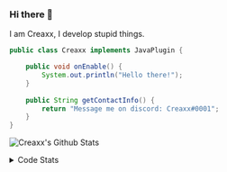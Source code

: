### Hi there 👋

I am Creaxx, I develop stupid things. 

```java
public class Creaxx implements JavaPlugin {

    public void onEnable() {
        System.out.println("Hello there!");
    }
    
    public String getContactInfo() {
        return "Message me on discord: Creaxx#0001";
    }
}
```

![Creaxx's Github Stats](https://github-readme-stats.vercel.app/api?username=CreaxxOG&show_icons=true&theme=dark&count_private=true)

<details>
  <summary>Code Stats</summary>

<!--START_SECTION:waka-->
![Code Time](http://img.shields.io/badge/Code%20Time-1%2C277%20hrs%206%20mins-blue)

![Lines of code](https://img.shields.io/badge/From%20Hello%20World%20I%27ve%20Written-512.2%20thousand%20lines%20of%20code-blue)

**🐱 My GitHub Data** 

> 📦 66.3 kB Used in GitHub's Storage 
 > 
> 🏆 1,566 Contributions in the Year 2023
 > 
> 🚫 Not Opted to Hire
 > 
> 📜 4 Public Repositories 
 > 
> 🔑 2 Private Repositories 
 > 
**I'm a Night 🦉** 

```text
🌞 Morning                280 commits         ██░░░░░░░░░░░░░░░░░░░░░░░   07.07 % 
🌆 Daytime                1698 commits        ███████████░░░░░░░░░░░░░░   42.87 % 
🌃 Evening                1922 commits        ████████████░░░░░░░░░░░░░   48.52 % 
🌙 Night                  61 commits          ░░░░░░░░░░░░░░░░░░░░░░░░░   01.54 % 
```
📅 **I'm Most Productive on Saturday** 

```text
Monday                   466 commits         ███░░░░░░░░░░░░░░░░░░░░░░   11.76 % 
Tuesday                  561 commits         ████░░░░░░░░░░░░░░░░░░░░░   14.16 % 
Wednesday                592 commits         ████░░░░░░░░░░░░░░░░░░░░░   14.95 % 
Thursday                 618 commits         ████░░░░░░░░░░░░░░░░░░░░░   15.60 % 
Friday                   375 commits         ██░░░░░░░░░░░░░░░░░░░░░░░   09.47 % 
Saturday                 731 commits         █████░░░░░░░░░░░░░░░░░░░░   18.45 % 
Sunday                   618 commits         ████░░░░░░░░░░░░░░░░░░░░░   15.60 % 
```


📊 **This Week I Spent My Time On** 

```text
💬 Programming Languages: 
Java                     5 hrs 54 mins       ███████████████████████░░   91.76 % 
YAML                     17 mins             █░░░░░░░░░░░░░░░░░░░░░░░░   04.45 % 
Kotlin                   14 mins             █░░░░░░░░░░░░░░░░░░░░░░░░   03.79 % 
XML                      0 secs              ░░░░░░░░░░░░░░░░░░░░░░░░░   00.00 % 

🔥 Editors: 
IntelliJ                 6 hrs 26 mins       █████████████████████████   100.00 % 
```

**I Mostly Code in Java** 

```text
Java                     55 repos            ████████████████████░░░░░   79.71 % 
Kotlin                   8 repos             ███░░░░░░░░░░░░░░░░░░░░░░   11.59 % 
TypeScript               3 repos             █░░░░░░░░░░░░░░░░░░░░░░░░   04.35 % 
CSS                      2 repos             █░░░░░░░░░░░░░░░░░░░░░░░░   02.90 % 
EJS                      1 repo              ░░░░░░░░░░░░░░░░░░░░░░░░░   01.45 % 
```




 Last Updated on 29/05/2023 06:24:49 UTC
<!--END_SECTION:waka-->
</details>

